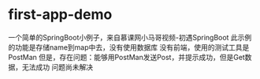 # first-app-demo
一个简单的SpringBoot小例子，来自慕课网小马哥视频-初遇SpringBoot 
此示例的功能是存储name到map中去，没有使用数据库 
没有前端，使用的测试工具是PostMan 
但是，存在问题：能够用PostMan发送Post，并提示成功，但是Get数据，无法成功 问题尚未解决

